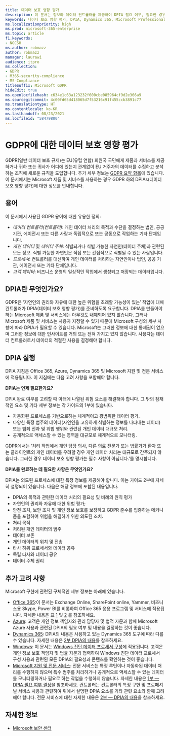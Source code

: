 ```yaml
---
title: 데이터 보호 영향 평가
description: 이 문서는 정보와 데이터 컨트롤러를 제공하여 DPIA 필요 여부, 필요한 경우 포함할 세부 사항을 결정할 수 있도록 지원합니다.
keywords: 데이터 보호 영향 평가, DPIA, Dynamics 365, Microsoft Professional Services, Microsoft 365, Microsoft 365 설명서, GDPR
ms.localizationpriority: high
ms.prod: microsoft-365-enterprise
ms.topic: article
f1.keywords:
- NOCSH
ms.author: robmazz
author: robmazz
manager: laurawi
audience: itpro
ms.collection:
- GDPR
- M365-security-compliance
- MS-Compliance
titleSuffix: Microsoft GDPR
hideEdit: true
ms.openlocfilehash: c634e1c63a123232f600cbe085964cf9d2e366a9
ms.sourcegitcommit: 4c00fd65d418065d7f53216c91f455ccb3891c77
ms.translationtype: HT
ms.contentlocale: ko-KR
ms.lasthandoff: 08/23/2021
ms.locfileid: "58479800"
---
```

# <a name="data-protection-impact-assessment-for-the-gdpr"></a>GDPR에 대한 데이터 보호 영향 평가

GDPR(일반 데이터 보호 규제)는 EU(유럽 연합) 회원국 국민에게 제품과 서비스를 제공하거나 귀하 또는 귀사가 어디에 있는지 관계없이 EU 거주자의 데이터를 수집하고 분석하는 조직에 새로운 규칙을 도입합니다.  추가 세부 정보는 [GDPR 요약 항목](gdpr.md)에 있습니다. 이 문서에서는 Microsoft 제품 및 서비스를 사용하는 경우 GDPR 하의 DPIAs(데이터 보호 영향 평가)에 대한 정보를 안내합니다.

## <a name="terminology"></a>용어

이 문서에서 사용된 GDPR 용어에 대한 유용한 정의:

- *데이터 컨트롤러(컨트롤러)*: 개인 데이터 처리의 목적과 수단을 결정하는 법인, 공공 기관, 에이전시 또는 다른 사람과 독립적으로 또는 공동으로 작업하는 기타 단체입니다.  
- *개인 데이터* 및 *데이터 주체*: 식별되거나 식별 가능한 자연인(데이터 주체)과 관련된 모든 정보. 식별 가능한 자연인은 직접 또는 간접적으로 식별될 수 있는 사람입니다.  
- *프로세서*: 컨트롤러를 대신하여 개인 데이터를 처리하는 자연인이나 법인, 공공 기관, 에이전시 또는 기타 단체입니다.  
- *고객 데이터*: 비즈니스 운영의 일상적인 작업에서 생성되고 저장되는 데이터입니다.

## <a name="what-is-a-dpia"></a>DPIA란 무엇인가요?

GDPR은 ‘자연인의 권리와 자유에 대한 높은 위험을 초래할 가능성이 있는’ 작업에 대해 컨트롤러가 DPIA(데이터 보호 영향 평가)를 준비하도록 요구합니다. DPIA를 만들어야 하는 Microsoft 제품 및 서비스에는 아무것도 내제되어 있지 않습니다. 그러나 Microsoft 제품 및 서비스는 사용자 지정할 수 있기 때문에 Microsoft 구성의 세부 사항에 따라 DPIA가 필요할 수 있습니다. Microsoft는 그러한 정보에 대한 통제권이 없으며 그러한 정보에 대한 인사이트를 거의 또는 전혀 가지고 있지 않습니다. 사용자는 데이터 컨트롤러로서 데이터의 적절한 사용을 결정해야 합니다.

## <a name="dpia-in-action"></a>DPIA 실행

DPIA 지침은 Office 365, Azure, Dynamics 365 및 Microsoft 지원 및 전문 서비스에 적용됩니다. 이 지침에는 다음 고려 사항을 포함해야 합니다.

**DPIA는 언제 필요한가요?**

DPIA 완료 여부를 고려할 때 아래에 나열된 위험 요소를 해결해야 합니다. 그 밖의 잠재적인 요소 및 기타 세부 정보는 각 가이드의 1부에 있습니다.  

- 자동화된 프로세스를 기반으로하는 체계적이고 광범위한 데이터 평가.  
- 다양한 특정 범주의 데이터(자연인을 고유하게 식별하는 정보를 나타내는 데이터) 또는 범죄 전과 및 위법 행위와 관련된 개인 데이터 대규모 처리.
- 공개적으로 액세스할 수 있는 영역을 대규모로 체계적으로 모니터링.

GDPR에서는 ‘처리 작업에서 개인 담당 의사, 다른 의료 전문가 또는 법률가가 환자 또는 클라이언트의 개인 데이터를 우려할 경우 개인 데이터 처리는 대규모로 간주되지 않습니다. 그러한 경우 데이터 보호 영향 평가는 필수 사항이 아닙니다.’를 명시합니다.

**DPIA를 완료하는 데 필요한 사항은 무엇인가요?**

DPIA는 의도된 프로세스에 대한 특정 정보를 제공해야 합니다. 이는 가이드 2부에 자세히 설명되어 있습니다. 다음은 해당 정보에 포함된 내용입니다.

- DPIA의 목적과 관련한 데이터 처리의 필요성 및 비례의 원칙 평가  
- 자연인의 권리와 자유에 대한 위험 평가;
- 안전 조치, 보안 조치 및 개인 정보 보호를 보장하고 GDPR 준수를 입증하는 메커니즘을 포함하여 위험을 해결하기 위한 의도된 조치.
- 처리 목적  
- 처리된 개인 데이터의 범주  
- 데이터 보존  
- 개인 데이터의 위치 및 전송  
- 타사 하위 프로세서와 데이터 공유  
- 독립 타사와 데이터 공유  
- 데이터 주체 권리

## <a name="additional-considerations"></a>추가 고려 사항

Microsoft 구현에 관련된 구체적인 세부 정보는 아래에 있습니다.

- [Office 365](gdpr-dpia-office365.md):이 문서는 Exchange Online, SharePoint online, Yammer, 비즈니스용 Skype, Power BI를 비롯하여 Office 365 응용 프로그램 및 서비스에 적용됩니다. 자세한 내용은 표 [1](/microsoft-365/compliance/gdpr-dpia-office365#part-1--determining-whether-a-dpia-is-needed) 및 [2](/microsoft-365/compliance/gdpr-dpia-office365#part-2--contents-of-a-dpia) 를 참조하세요.  
- [Azure](gdpr-dpia-azure.md): 고객은 개인 정보 책임자와 관리 담당자 및 법적 자문과 함께 Microsoft Azure 사용과 관련된 DPIA의 필요 여부 및 내용을 결정하는 것이 좋습니다.  
- [Dynamics 365](gdpr-dpia-dynamics.md): DPIA의 내용은 사용하고 있는 Dynamics 365 도구에 따라 다를 수 있습니다. 자세한 내용은 [2부 DPIA의 내용](/microsoft-365/compliance/gdpr-dpia-dynamics#part-2--contents-of-a-dpia)를 참조하세요.
- [Windows](/compliance/regulatory/gdpr-dpia-windows): 이 문서는 [Windows 진단 데이터 프로세서 구성](/windows/privacy/configure-windows-diagnostic-data-in-your-organization)에 적용됩니다. 고객은 개인 정보 보호 책임자 및 법률 자문과 협력하여 Windows 진단 데이터 프로세서 구성 사용과 관련된 모든 DPIA의 필요성과 콘텐츠를 확인하는 것이 좋습니다.
- [Microsoft 지원 및 전문 서비스](gdpr-dpia-prof-services.md): 전문 서비스는 특정 루틴이나 자동화된 데이터 처리를 수행하지 않으며 특수 범주를 처리하거나 공개적으로 액세스할 수 있는 데이터를 모니터링하거나 필요로 하는 작업을 수행하지 않습니다. 자세한 내용은 [1부 — DPIA 필요 여부 결정](/microsoft-365/compliance/gdpr-dpia-prof-services#part-1--determining-whether-a-dpia-is-needed)을 참조하세요. 컨트롤러는 컨트롤러의 특정 구현 및 프로페셔널 서비스 사용과 관련하여 위에서 설명한 DPIA 요소를 기타 관련 요소와 함께 고려해야 합니다. 전문 서비스에 대한 자세한 내용은 [2부 — DPIA의 내용](/microsoft-365/compliance/gdpr-dpia-prof-services#part-2--contents-of-a-dpia)을 참조하세요.

## <a name="learn-more"></a>자세한 정보

- [Microsoft 보안 센터](https://www.microsoft.com/trust-center/privacy/gdpr-overview)
